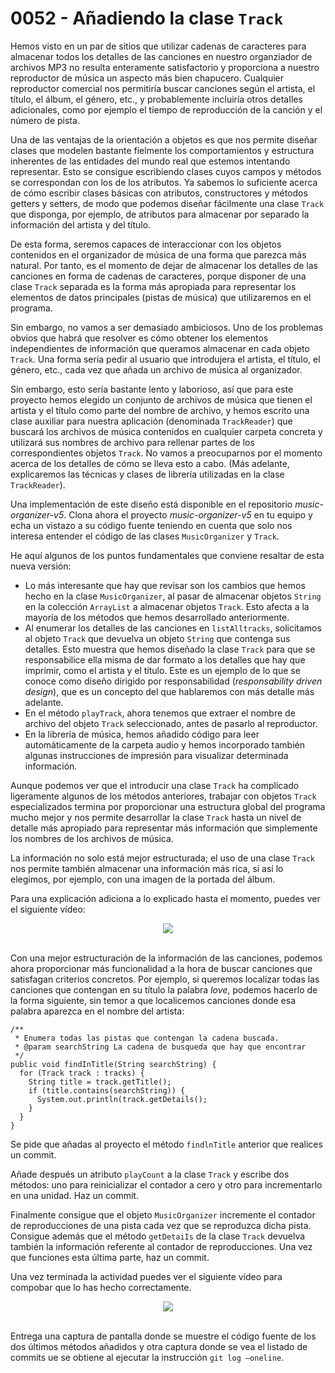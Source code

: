 # 0052 - Añadiendo la clase `Track`

Hemos visto en un par de sitios que utilizar cadenas de caracteres para almacenar todos los detaIles de las canciones en nuestro organziador de archivos MP3 no resulta enteramente satisfactorio y proporciona a nuestro reproductor de música un aspecto más bien chapucero. Cualquier reproductor comercial nos permitiría buscar canciones según el artista, el título, el álbum, el género, etc., y probablemente incluiría otros detaIles adicionales, como por ejemplo el tiempo de reproducción de la canción y el número de pista.

Una de las ventajas de la orientación a objetos es que nos permite diseñar clases que modelen bastante fielmente los comportamientos y estructura inherentes de las entidades del mundo real que estemos intentando representar. Esto se consigue escribiendo clases cuyos campos y métodos se correspondan con los de los atributos. Ya sabemos lo suficiente acerca de cómo escribir clases básicas con atributos, constructores y métodos getters y setters, de modo que podemos diseñar fácilmente una clase `Track` que disponga, por ejemplo, de atributos para almacenar por separado la información del artista y del título. 

De esta forma, seremos capaces de interaccionar con los objetos contenidos en el organizador de música de una forma que parezca más natural. Por tanto, es el momento de dejar de almacenar los detalles de las canciones en forma de cadenas de caracteres, porque disponer de una clase `Track` separada es la forma más apropiada para representar los elementos de datos principales (pistas de música) que utilizaremos en el programa.

Sin embargo, no vamos a ser demasiado ambiciosos. Uno de los problemas obvios que habrá que resolver es cómo obtener los elementos independientes de información que queramos almacenar en cada objeto `Track`. Una forma sería pedir al usuario que introdujera el artista, el título, el género, etc., cada vez que añada un archivo de música al organizador. 

Sin embargo, esto sería bastante lento y laborioso, así que para este proyecto hemos elegido un conjunto de archivos de música que tienen el artista y el título como parte del nombre de archivo, y hemos escrito una clase auxiliar para nuestra aplicación (denominada `TrackReader`) que buscará los archivos de música contenidos en cualquier carpeta concreta y utilizará sus nombres de archivo para rellenar partes de
los correspondientes objetos `Track`. No vamos a preocuparnos por el momento acerca de los detaIles de cómo se lleva esto a cabo. (Más adelante, explicaremos las técnicas y clases de librería utilizadas en la clase `TrackReader`). 

Una implementación de este diseño está disponible en el repositorio *music-organizer-v5*. Clona ahora el proyecto *music-organizer-v5* en tu equipo y echa un vistazo a su código fuente teniendo en cuenta que solo nos interesa entender el código de las clases `MusicOrganizer` y `Track`.

He aquí algunos de los puntos fundamentales que conviene resaltar de esta nueva versión:

- Lo más interesante que hay que revisar son los cambios que hemos hecho en la clase `MusicOrganizer`, al pasar de almacenar objetos `String` en la colección `ArrayList` a almacenar objetos `Track`. Esto afecta a la mayoría de los métodos que hemos desarrollado anteriormente.
- Al enumerar los detalles de las canciones en `listAlltracks`, solicitamos al objeto `Track` que devuelva un objeto `String` que contenga sus detalles. Esto muestra que hemos diseñado la clase `Track` para que se responsabilice ella misma de dar formato a los detalles que hay que imprimir, como el artista y el título. Este es un ejemplo de lo que se conoce como diseño dirigido por responsabilidad (*responsability driven design*), que es un concepto del que hablaremos con más detalle más adelante.
- En el método `playTrack`, ahora tenemos que extraer el nombre de archivo del objeto `Track` seleccionado, antes de pasarlo al reproductor.
- En la librería de música, hemos añadido código para leer automáticamente de la carpeta audio y hemos incorporado también algunas instrucciones de impresión para visualizar determinada información.

Aunque podemos ver que el introducir una clase `Track` ha complicado ligeramente algunos de los métodos anteriores, trabajar con objetos `Track` especializados termina por proporcionar una estructura global del programa mucho mejor y nos permite desarrollar la clase `Track` hasta un nivel de detalle más apropiado para representar más información que simplemente los nombres de los archivos de música. 

La información no solo está mejor estructurada; el uso de una clase `Track` nos permite también almacenar una información más rica, si así lo elegimos, por ejemplo, con una
imagen de la portada del álbum. 

Para una explicación adiciona a lo explicado hasta el momento, puedes ver el siguiente vídeo:

<div align="center">
<a href="https://youtu.be/ftRhTXVzWIU"><img src="https://img.youtube.com/vi/ftRhTXVzWIU/0.jpg" ></a>
</div>
<br>

Con una mejor estructuración de la información de las canciones, podemos ahora proporcionar más funcionalidad a la hora de buscar canciones que satisfagan criterios concretos. Por ejemplo, si queremos localizar todas las canciones que contengan en su título la palabra *love*, podemos hacerlo de la forma siguiente, sin temor a que localicemos canciones donde esa palabra aparezca en el nombre del artista:

    /** 
     * Enumera todas las pistas que contengan la cadena buscada.
     * @param searchString La cadena de busqueda que hay que encontrar
     */
    public void findInTitle(String searchString) {
      for (Track track : tracks) {
        String title = track.getTitle();
        if (title.contains(searchString)) {
          System.out.println(track.getDetails();
        }
      }
    }

Se pide que añadas al proyecto el método `findlnTitle` anterior  que realices un commit. 

Añade después un atributo `playCount` a la clase `Track` y escribe dos métodos: uno para reinicializar el contador a cero y otro para incrementarlo en una unidad. Haz un commit.

Finalmente consigue que el objeto `MusicOrganizer` incremente el contador de
reproducciones de una pista cada vez que se reproduzca dicha pista. Consigue además que el método `getDetaiIs` de la clase `Track` devuelva también la información
referente al contador de reproducciones. Una vez que funciones esta última parte, haz un commit.

Una vez terminada la actividad puedes ver el siguiente vídeo para compobar que lo has hecho correctamente.

<div align="center">
<a href="https://youtu.be/0QkvwhnOeuk"><img src="https://img.youtube.com/vi/0QkvwhnOeuk/0.jpg" ></a>
</div>
<br>

Entrega una captura de pantalla donde se muestre el código fuente  de los dos últimos métodos añadidos y otra captura donde se vea el listado de commits ue se obtiene al ejecutar la instrucción `git log —oneline`.
